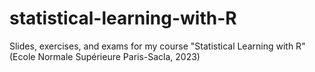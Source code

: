 # statistical-learning-with-R
Slides, exercises, and exams for my course "Statistical Learning with R" (Ecole Normale Supérieure Paris-Sacla, 2023)

